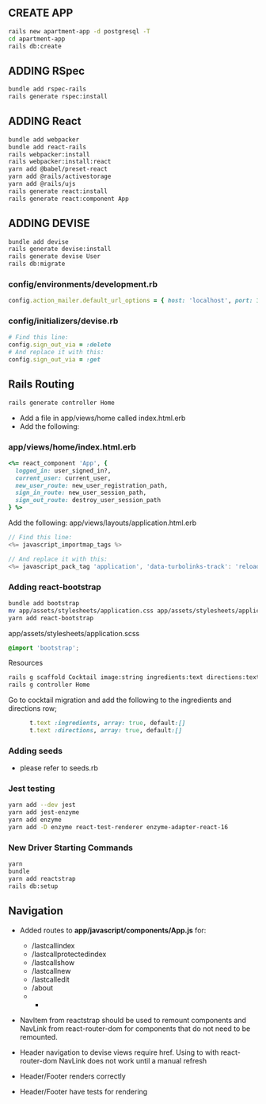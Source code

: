 ## CREATE APP
```bash
rails new apartment-app -d postgresql -T
cd apartment-app
rails db:create
```

## ADDING RSpec
```bash
bundle add rspec-rails
rails generate rspec:install
```

## ADDING React
```bash
bundle add webpacker
bundle add react-rails
rails webpacker:install
rails webpacker:install:react
yarn add @babel/preset-react
yarn add @rails/activestorage
yarn add @rails/ujs
rails generate react:install
rails generate react:component App
```

## ADDING DEVISE
```bash
bundle add devise
rails generate devise:install
rails generate devise User
rails db:migrate
```

### config/environments/development.rb
```ruby
config.action_mailer.default_url_options = { host: 'localhost', port: 3000 }
```

### config/initializers/devise.rb
```ruby
# Find this line:
config.sign_out_via = :delete
# And replace it with this:
config.sign_out_via = :get
```

## Rails Routing
```bash
rails generate controller Home
```
- Add a file in app/views/home called index.html.erb
- Add the following:

### app/views/home/index.html.erb
```ruby
<%= react_component 'App', {
  logged_in: user_signed_in?,
  current_user: current_user,
  new_user_route: new_user_registration_path,
  sign_in_route: new_user_session_path,
  sign_out_route: destroy_user_session_path
} %>
```
Add the following:
app/views/layouts/application.html.erb
```javascript
// Find this line:
<%= javascript_importmap_tags %>

// And replace it with this:
<%= javascript_pack_tag 'application', 'data-turbolinks-track': 'reload' %>
```
### Adding react-bootstrap
```bash
bundle add bootstrap
mv app/assets/stylesheets/application.css app/assets/stylesheets/application.scss
yarn add react-bootstrap
```
app/assets/stylesheets/application.scss
```scss
@import 'bootstrap';
```
Resources
```bash
rails g scaffold Cocktail image:string ingredients:text directions:text user_id:integer --api
rails g controller Home
```
Go to cocktail migration and add the following to the ingredients and directions row;
```ruby
      t.text :ingredients, array: true, default:[]
      t.text :directions, array: true, default:[]
```
### Adding seeds
- please refer to seeds.rb

### Jest testing
```bash
yarn add --dev jest
yarn add jest-enzyme
yarn add enzyme
yarn add -D enzyme react-test-renderer enzyme-adapter-react-16
```

### New Driver Starting Commands
```bash
yarn
bundle
yarn add reactstrap
rails db:setup
```

## Navigation
- Added routes to **app/javascript/components/App.js** for:
  - /lastcallindex
  - /lastcallprotectedindex
  - /lastcallshow
  - /lastcallnew
  - /lastcalledit
  - /about
  - *
- NavItem from reactstrap should be used to remount components and NavLink from react-router-dom for components that do not need to be remounted.
- Header navigation to devise views require href. Using to with react-router-dom NavLink does not work until a manual refresh

- Header/Footer renders correctly
- Header/Footer have tests for rendering